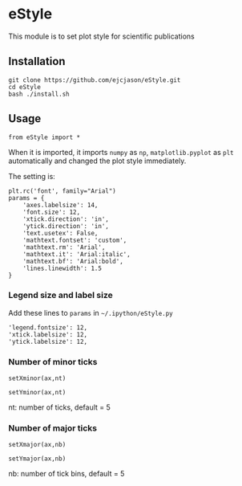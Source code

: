 # eStyle
This module is to set plot style for scientific publications

## Installation
```
git clone https://github.com/ejcjason/eStyle.git
cd eStyle
bash ./install.sh
```

## Usage
```
from eStyle import *
```
When it is imported, it imports `numpy` as `np`, `matplotlib.pyplot` as `plt` automatically and changed the plot style immediately.

The setting is:
```
plt.rc('font', family="Arial")
params = {
    'axes.labelsize': 14,
    'font.size': 12,
    'xtick.direction': 'in',
    'ytick.direction': 'in',
    'text.usetex': False,
    'mathtext.fontset': 'custom',
    'mathtext.rm': 'Arial',
    'mathtext.it': 'Arial:italic',
    'mathtext.bf': 'Arial:bold',
    'lines.linewidth': 1.5
}
```
### Legend size and label size
Add these lines to `params` in `~/.ipython/eStyle.py`
```
'legend.fontsize': 12,
'xtick.labelsize': 12,
'ytick.labelsize': 12,
```
### Number of minor ticks
`setXminor(ax,nt)`

`setYminor(ax,nt)`

nt: number of ticks, default = 5

### Number of major ticks
`setXmajor(ax,nb)`

`setYmajor(ax,nb)`

nb: number of tick bins, default = 5
